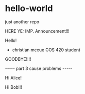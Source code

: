 # hello-world
just another repo

HERE YE: IMP. Announcement!!! 

Hello!

- christian mccue COS 420 student

GOODBYE!!!!

----- part 3 cause problems -----

Hi Alice!

Hi Bob!!!
